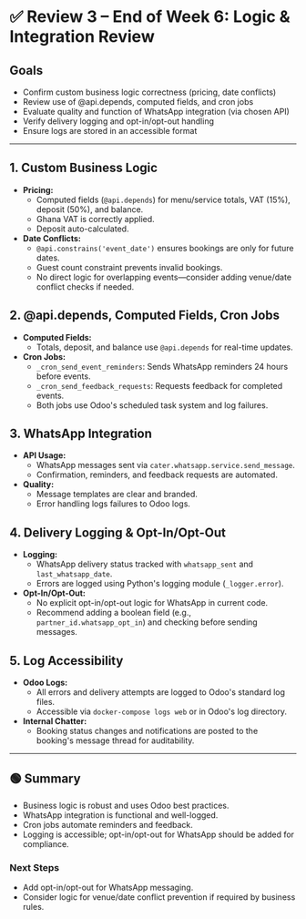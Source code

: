 # ✅ Review 3 – End of Week 6: Logic & Integration Review

## Goals

- Confirm custom business logic correctness (pricing, date conflicts)
- Review use of @api.depends, computed fields, and cron jobs
- Evaluate quality and function of WhatsApp integration (via chosen API)
- Verify delivery logging and opt-in/opt-out handling
- Ensure logs are stored in an accessible format

---

## 1. Custom Business Logic

- **Pricing:**
  - Computed fields (`@api.depends`) for menu/service totals, VAT (15%), deposit (50%), and balance.
  - Ghana VAT is correctly applied.
  - Deposit auto-calculated.
- **Date Conflicts:**
  - `@api.constrains('event_date')` ensures bookings are only for future dates.
  - Guest count constraint prevents invalid bookings.
  - No direct logic for overlapping events—consider adding venue/date conflict checks if needed.

## 2. @api.depends, Computed Fields, Cron Jobs

- **Computed Fields:**
  - Totals, deposit, and balance use `@api.depends` for real-time updates.
- **Cron Jobs:**
  - `_cron_send_event_reminders`: Sends WhatsApp reminders 24 hours before events.
  - `_cron_send_feedback_requests`: Requests feedback for completed events.
  - Both jobs use Odoo's scheduled task system and log failures.

## 3. WhatsApp Integration

- **API Usage:**
  - WhatsApp messages sent via `cater.whatsapp.service.send_message`.
  - Confirmation, reminders, and feedback requests are automated.
- **Quality:**
  - Message templates are clear and branded.
  - Error handling logs failures to Odoo logs.

## 4. Delivery Logging & Opt-In/Opt-Out

- **Logging:**
  - WhatsApp delivery status tracked with `whatsapp_sent` and `last_whatsapp_date`.
  - Errors are logged using Python's logging module (`_logger.error`).
- **Opt-In/Opt-Out:**
  - No explicit opt-in/opt-out logic for WhatsApp in current code.
  - Recommend adding a boolean field (e.g., `partner_id.whatsapp_opt_in`) and checking before sending messages.

## 5. Log Accessibility

- **Odoo Logs:**
  - All errors and delivery attempts are logged to Odoo's standard log files.
  - Accessible via `docker-compose logs web` or in Odoo's log directory.
- **Internal Chatter:**
  - Booking status changes and notifications are posted to the booking's message thread for auditability.

---

## 🟢 Summary

- Business logic is robust and uses Odoo best practices.
- WhatsApp integration is functional and well-logged.
- Cron jobs automate reminders and feedback.
- Logging is accessible; opt-in/opt-out for WhatsApp should be added for compliance.

### Next Steps

- Add opt-in/opt-out for WhatsApp messaging.
- Consider logic for venue/date conflict prevention if required by business rules.
